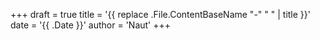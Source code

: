 +++
draft = true
title = '{{ replace .File.ContentBaseName "-" " " | title }}'
date = '{{ .Date }}'
author = 'Naut'
+++
